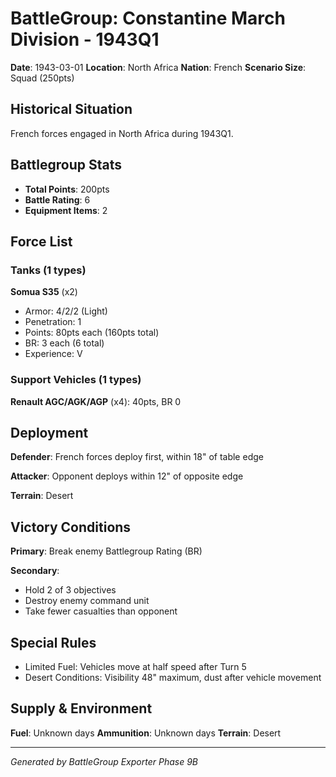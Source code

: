 # BattleGroup: Constantine March Division - 1943Q1

**Date**: 1943-03-01
**Location**: North Africa
**Nation**: French
**Scenario Size**: Squad (250pts)

## Historical Situation

French forces engaged in North Africa during 1943Q1.

## Battlegroup Stats

- **Total Points**: 200pts
- **Battle Rating**: 6
- **Equipment Items**: 2

## Force List

### Tanks (1 types)

**Somua S35** (x2)
- Armor: 4/2/2 (Light)
- Penetration: 1
- Points: 80pts each (160pts total)
- BR: 3 each (6 total)
- Experience: V

### Support Vehicles (1 types)

**Renault AGC/AGK/AGP** (x4): 40pts, BR 0

## Deployment

**Defender**: French forces deploy first, within 18" of table edge

**Attacker**: Opponent deploys within 12" of opposite edge

**Terrain**: Desert

## Victory Conditions

**Primary**: Break enemy Battlegroup Rating (BR)

**Secondary**:
- Hold 2 of 3 objectives
- Destroy enemy command unit
- Take fewer casualties than opponent

## Special Rules

- Limited Fuel: Vehicles move at half speed after Turn 5
- Desert Conditions: Visibility 48" maximum, dust after vehicle movement

## Supply & Environment

**Fuel**: Unknown days
**Ammunition**: Unknown days
**Terrain**: Desert

---

*Generated by BattleGroup Exporter Phase 9B*
